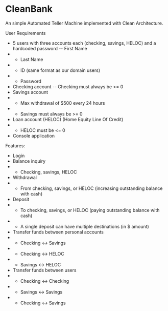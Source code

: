 # CleanBank
An simple Automated Teller Machine implemented with Clean Architecture.

User Requirements
- 5 users with three accounts each (checking, savings, HELOC) and a hardcoded password
--  First Name
- - Last Name
- - ID (same format as our domain users)
- - Password
- Checking account
--  Checking must always be >= 0
- Savings account
- - Max withdrawal of $500 every 24 hours
- - Savings must always be >= 0
- Loan account (HELOC) (Home Equity Line Of Credit)
- - HELOC must be <= 0
- Console application


Features:
- Login
- Balance inquiry
- - Checking, savings, HELOC
- Withdrawal
- - From checking, savings, or HELOC (increasing outstanding balance with cash)
- Deposit
- - To checking, savings, or HELOC (paying outstanding balance with cash)
- - A single deposit can have multiple destinations (in $ amount)
- Transfer funds between personal accounts
- - Checking <-> Savings
- - Checking <-> HELOC
- - Savings <-> HELOC
- Transfer funds between users
- - Checking <-> Checking
- - Savings <-> Savings
- - Checking <-> Savings
